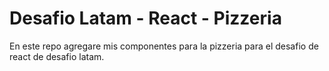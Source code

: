 # Desafio Latam - React - Pizzeria

En este repo agregare mis componentes para la pizzeria para el desafio de react de desafio latam.
